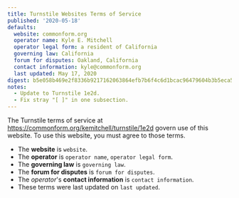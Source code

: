 ```yaml
---
title: Turnstile Websites Terms of Service
published: '2020-05-18'
defaults:
  website: commonform.org
  operator name: Kyle E. Mitchell
  operator legal form: a resident of California
  governing law: California
  forum for disputes: Oakland, California
  contact information: kyle@commonform.org
  last updated: May 17, 2020
digest: b5e058b469e2f8336b9217162063864efb7b6f4c6d1bcac96479604b3b5eca53
notes:
  - Update to Turnstile 1e2d.
  - Fix stray "[ ]" in one subsection.
---
```


The Turnstile terms of service at https://commonform.org/kemitchell/turnstile/1e2d govern use of this website. To use this website, you must agree to those terms.

- The **website** is `website`.
- The **operator** is `operator name`, `operator legal form`.
- The **governing law** is `governing law`.
- The **forum for disputes** is `forum for disputes`.
- The _operator_'s **contact information** is `contact information`.
- These terms were last updated on `last updated`.
